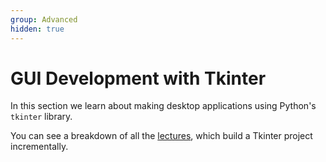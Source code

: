 ```yaml
---
group: Advanced
hidden: true
---
```


# GUI Development with Tkinter

In this section we learn about making desktop applications using Python's `tkinter` library.

You can see a breakdown of all the [lectures](/gui_development_tkinter/lectures/), which build a Tkinter project incrementally.